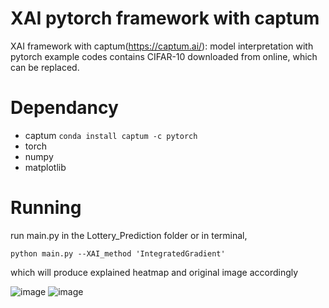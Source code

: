 # XAI pytorch framework with captum
XAI framework with captum(https://captum.ai/): model interpretation with pytorch
example codes contains CIFAR-10 downloaded from online, which can be replaced.





# Dependancy
* captum ``conda install captum -c pytorch``
* torch
* numpy
* matplotlib





# Running

run main.py in the Lottery_Prediction folder
or in terminal,

``python main.py --XAI_method 'IntegratedGradient' ``  

which will produce explained heatmap and original image accordingly

![image](https://user-images.githubusercontent.com/35905280/119530575-1b09e000-bdbe-11eb-8322-fbed1569b063.png)
![image](https://user-images.githubusercontent.com/35905280/119530591-1e9d6700-bdbe-11eb-90d2-b9eaacca050b.png)

